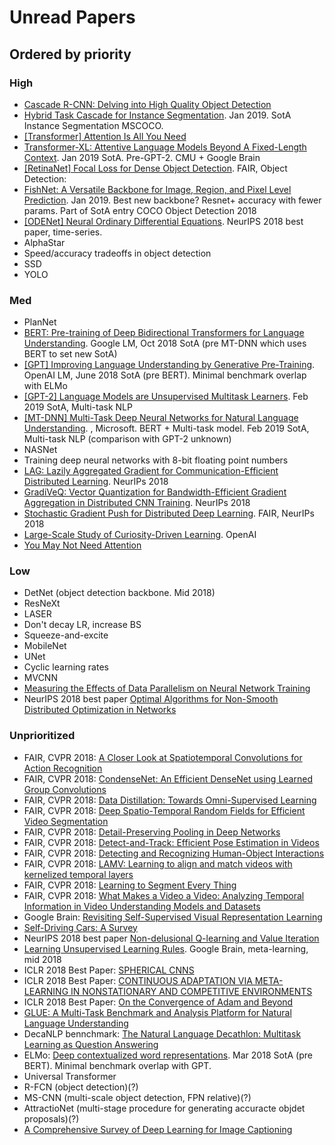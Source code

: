 # Unread Papers

## Ordered by priority

### High

- [Cascade R-CNN: Delving into High Quality Object Detection](https://arxiv.org/abs/1712.00726)
- [Hybrid Task Cascade for Instance Segmentation](https://arxiv.org/abs/1901.07518). Jan 2019. SotA Instance Segmentation MSCOCO.
- [[Transformer] Attention Is All You Need](https://arxiv.org/abs/1706.03762)
- [Transformer-XL: Attentive Language Models Beyond A Fixed-Length Context](https://arxiv.org/pdf/1901.02860.pdf). Jan 2019 SotA. Pre-GPT-2. CMU + Google Brain
- [[RetinaNet] Focal Loss for Dense Object Detection](https://arxiv.org/abs/1708.02002). FAIR, Object Detection: 
- [FishNet: A Versatile Backbone for Image, Region, and Pixel Level Prediction](https://arxiv.org/abs/1901.03495). Jan 2019. Best new backbone? Resnet+ accuracy with fewer params. Part of SotA entry COCO Object Detection 2018
- [[ODENet] Neural Ordinary Differential Equations](https://arxiv.org/pdf/1806.07366.pdf). NeurIPS 2018 best paper, time-series.
- AlphaStar
- Speed/accuracy tradeoffs in object detection
- SSD 
- YOLO

### Med

- PlanNet
- [BERT: Pre-training of Deep Bidirectional Transformers for Language Understanding](https://arxiv.org/pdf/1810.04805.pdf). Google LM, Oct 2018 SotA (pre MT-DNN which uses BERT to set new SotA) 
- [[GPT] Improving Language Understanding by Generative Pre-Training](https://s3-us-west-2.amazonaws.com/openai-assets/research-covers/language-unsupervised/language_understanding_paper.pdf).  OpenAI LM, June 2018 SotA (pre BERT). Minimal benchmark overlap with ELMo
- [[GPT-2] Language Models are Unsupervised Multitask Learners](https://d4mucfpksywv.cloudfront.net/better-language-models/language-models.pdf). Feb 2019 SotA, Multi-task NLP
- [[MT-DNN] Multi-Task Deep Neural Networks for Natural Language Understanding](https://arxiv.org/pdf/1901.11504.pdf). , Microsoft. BERT + Multi-task model. Feb 2019 SotA, Multi-task NLP (comparison with GPT-2 unknown) 
- NASNet
- Training deep neural networks with 8-bit floating point numbers
- [LAG: Lazily Aggregated Gradient for Communication-Efficient Distributed Learning](https://arxiv.org/abs/1805.09965). NeurIPs 2018
- [GradiVeQ: Vector Quantization for Bandwidth-Efficient Gradient Aggregation in Distributed CNN Training](https://arxiv.org/abs/1811.03617). NeurIPs 2018
- [Stochastic Gradient Push for Distributed Deep Learning](https://research.fb.com/publications/stochastic-gradient-push-for-distributed-deep-learning/). FAIR, NeurIPs 2018
- [Large-Scale Study of Curiosity-Driven Learning](https://pathak22.github.io/large-scale-curiosity/resources/largeScaleCuriosity2018.pdf). OpenAI
- [You May Not Need Attention](https://arxiv.org/abs/1810.13409)

### Low

- DetNet (object detection backbone. Mid 2018)
- ResNeXt
- LASER
- Don't decay LR, increase BS
- Squeeze-and-excite
- MobileNet
- UNet
- Cyclic learning rates
- MVCNN
- [Measuring the Effects of Data Parallelism on Neural Network Training](https://arxiv.org/abs/1811.03600)
- NeurIPS 2018 best paper [Optimal Algorithms for Non-Smooth Distributed Optimization in Networks](https://arxiv.org/abs/1806.00291)


### Unprioritized

- FAIR, CVPR 2018: [A Closer Look at Spatiotemporal Convolutions for Action Recognition](https://research.fb.com/publications/a-closer-look-at-spatiotemporal-convolutions-for-action-recognition/)
- FAIR, CVPR 2018: [CondenseNet: An Efficient DenseNet using Learned Group Convolutions](https://research.fb.com/publications/condensenet-an-efficient-densenet-using-learned-group-convolutions/)
- FAIR, CVPR 2018: [Data Distillation: Towards Omni-Supervised Learning](https://research.fb.com/publications/data-distillation-towards-omni-supervised-learning/)
- FAIR, CVPR 2018: [Deep Spatio-Temporal Random Fields for Efficient Video Segmentation](https://research.fb.com/publications/deep-spatio-temporal-random-fields-for-efficient-video-segmentation/)
- FAIR, CVPR 2018: [Detail-Preserving Pooling in Deep Networks](https://research.fb.com/publications/detail-preserving-pooling-in-deep-networks/)
- FAIR, CVPR 2018: [Detect-and-Track: Efficient Pose Estimation in Videos](https://research.fb.com/publications/detect-and-track-efficient-pose-estimation-in-videos/)
- FAIR, CVPR 2018: [Detecting and Recognizing Human-Object Interactions](https://research.fb.com/publications/detecting-and-recognizing-human-object-interactions/)
- FAIR, CVPR 2018: [LAMV: Learning to align and match videos with kernelized temporal layers](https://research.fb.com/publications/lamv-learning-to-align-and-match-videos-with-kernelized-temporal-layers/)
- FAIR, CVPR 2018: [Learning to Segment Every Thing](https://research.fb.com/publications/learning-to-segment-every-thing/)
- FAIR, CVPR 2018: [What Makes a Video a Video: Analyzing Temporal Information in Video Understanding Models and Datasets](https://research.fb.com/publications/what-makes-a-video-a-video-analyzing-temporal-information-in-video-understanding-models-and-datasets/)
- Google Brain: [Revisiting Self-Supervised Visual Representation Learning](https://arxiv.org/pdf/1901.09005.pdf)
- [Self-Driving Cars: A Survey](https://arxiv.org/pdf/1901.04407.pdf)
- NeurIPS 2018 best paper [Non-delusional Q-learning and Value Iteration](https://papers.nips.cc/paper/8200-non-delusional-q-learning-and-value-iteration.pdf)
- [Learning Unsupervised Learning Rules](https://arxiv.org/pdf/1804.00222.pdf). Google Brain, meta-learning, mid 2018
- ICLR 2018 Best Paper: [SPHERICAL CNNS](https://openreview.net/pdf?id=Hkbd5xZRb)
- ICLR 2018 Best Paper: [CONTINUOUS ADAPTATION VIA META-LEARNING IN NONSTATIONARY AND COMPETITIVE ENVIRONMENTS](https://openreview.net/pdf?id=Sk2u1g-0-)
- ICLR 2018 Best Paper: [On the Convergence of Adam and Beyond ](https://openreview.net/forum?id=ryQu7f-RZ)
- [GLUE: A Multi-Task Benchmark and Analysis Platform for Natural Language Understanding](https://www.nyu.edu/projects/bowman/glue.pdf)
- DecaNLP bennchmark: [The Natural Language Decathlon: Multitask Learning as Question Answering](https://arxiv.org/abs/1806.08730)
- ELMo: [Deep contextualized word representations](https://arxiv.org/pdf/1802.05365.pdf). Mar 2018 SotA (pre BERT). Minimal benchmark overlap with GPT.
- Universal Transformer
- R-FCN (object detection)(?)
- MS-CNN  (multi-scale object detection, FPN relative)(?)
- AttractioNet (multi-stage procedure for generating accuracte objdet proposals)(?)
- [A Comprehensive Survey of Deep Learning for Image Captioning](https://arxiv.org/pdf/1810.04020.pdf)